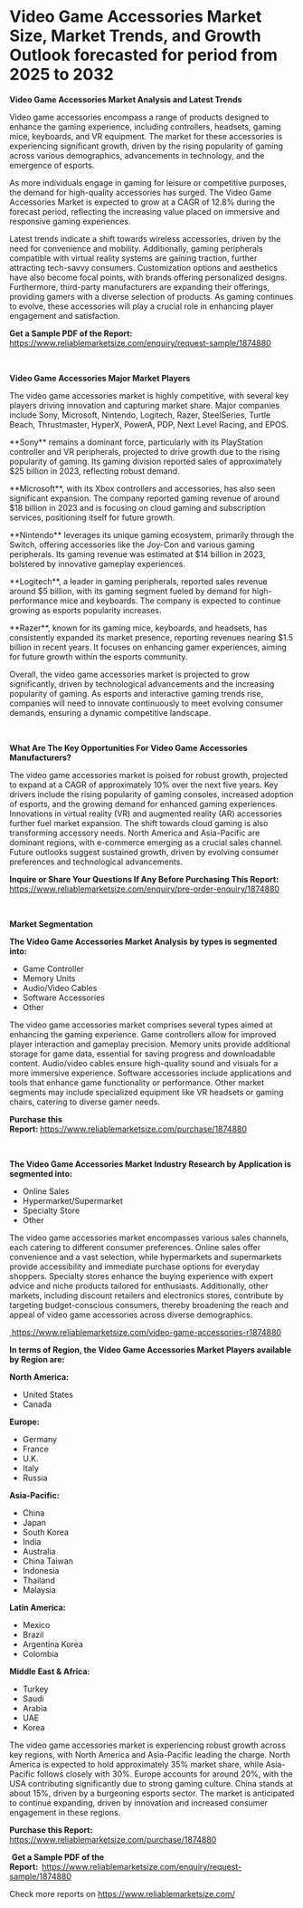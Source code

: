 <p><h1>Video Game Accessories Market Size, Market Trends, and Growth Outlook forecasted for period from 2025 to 2032</h1></p><p><strong>Video Game Accessories Market Analysis and Latest Trends</strong></p>
<p><p>Video game accessories encompass a range of products designed to enhance the gaming experience, including controllers, headsets, gaming mice, keyboards, and VR equipment. The market for these accessories is experiencing significant growth, driven by the rising popularity of gaming across various demographics, advancements in technology, and the emergence of esports. </p><p>As more individuals engage in gaming for leisure or competitive purposes, the demand for high-quality accessories has surged. The Video Game Accessories Market is expected to grow at a CAGR of 12.8% during the forecast period, reflecting the increasing value placed on immersive and responsive gaming experiences. </p><p>Latest trends indicate a shift towards wireless accessories, driven by the need for convenience and mobility. Additionally, gaming peripherals compatible with virtual reality systems are gaining traction, further attracting tech-savvy consumers. Customization options and aesthetics have also become focal points, with brands offering personalized designs. Furthermore, third-party manufacturers are expanding their offerings, providing gamers with a diverse selection of products. As gaming continues to evolve, these accessories will play a crucial role in enhancing player engagement and satisfaction.</p></p>
<p><strong>Get a Sample PDF of the Report:&nbsp;</strong> <a href="https://www.reliablemarketsize.com/enquiry/request-sample/1874880?utm_campaign=2297&utm_medium=2&utm_source=Github&utm_content=ia&utm_term=07022025&utm_id=video-game-accessories">https://www.reliablemarketsize.com/enquiry/request-sample/1874880</a></p>
<p>&nbsp;</p>
<p><strong>Video Game Accessories Major Market Players</strong></p>
<p><p>The video game accessories market is highly competitive, with several key players driving innovation and capturing market share. Major companies include Sony, Microsoft, Nintendo, Logitech, Razer, SteelSeries, Turtle Beach, Thrustmaster, HyperX, PowerA, PDP, Next Level Racing, and EPOS.</p><p>**Sony** remains a dominant force, particularly with its PlayStation controller and VR peripherals, projected to drive growth due to the rising popularity of gaming. Its gaming division reported sales of approximately $25 billion in 2023, reflecting robust demand.</p><p>**Microsoft**, with its Xbox controllers and accessories, has also seen significant expansion. The company reported gaming revenue of around $18 billion in 2023 and is focusing on cloud gaming and subscription services, positioning itself for future growth.</p><p>**Nintendo** leverages its unique gaming ecosystem, primarily through the Switch, offering accessories like the Joy-Con and various gaming peripherals. Its gaming revenue was estimated at $14 billion in 2023, bolstered by innovative gameplay experiences.</p><p>**Logitech**, a leader in gaming peripherals, reported sales revenue around $5 billion, with its gaming segment fueled by demand for high-performance mice and keyboards. The company is expected to continue growing as esports popularity increases.</p><p>**Razer**, known for its gaming mice, keyboards, and headsets, has consistently expanded its market presence, reporting revenues nearing $1.5 billion in recent years. It focuses on enhancing gamer experiences, aiming for future growth within the esports community.</p><p>Overall, the video game accessories market is projected to grow significantly, driven by technological advancements and the increasing popularity of gaming. As esports and interactive gaming trends rise, companies will need to innovate continuously to meet evolving consumer demands, ensuring a dynamic competitive landscape.</p></p>
<p>&nbsp;</p>
<p><strong>What Are The Key Opportunities For Video Game Accessories Manufacturers?</strong></p>
<p><p>The video game accessories market is poised for robust growth, projected to expand at a CAGR of approximately 10% over the next five years. Key drivers include the rising popularity of gaming consoles, increased adoption of esports, and the growing demand for enhanced gaming experiences. Innovations in virtual reality (VR) and augmented reality (AR) accessories further fuel market expansion. The shift towards cloud gaming is also transforming accessory needs. North America and Asia-Pacific are dominant regions, with e-commerce emerging as a crucial sales channel. Future outlooks suggest sustained growth, driven by evolving consumer preferences and technological advancements.</p></p>
<p><strong>Inquire or Share Your Questions If Any Before Purchasing This Report:</strong> <a href="https://www.reliablemarketsize.com/enquiry/pre-order-enquiry/1874880?utm_campaign=2297&utm_medium=2&utm_source=Github&utm_content=ia&utm_term=07022025&utm_id=video-game-accessories">https://www.reliablemarketsize.com/enquiry/pre-order-enquiry/1874880</a></p>
<p>&nbsp;</p>
<p><strong>Market Segmentation</strong></p>
<p><strong>The Video Game Accessories Market Analysis by types is segmented into:</strong></p>
<p><ul><li>Game Controller</li><li>Memory Units</li><li>Audio/Video Cables</li><li>Software Accessories</li><li>Other</li></ul></p>
<p><p>The video game accessories market comprises several types aimed at enhancing the gaming experience. Game controllers allow for improved player interaction and gameplay precision. Memory units provide additional storage for game data, essential for saving progress and downloadable content. Audio/video cables ensure high-quality sound and visuals for a more immersive experience. Software accessories include applications and tools that enhance game functionality or performance. Other market segments may include specialized equipment like VR headsets or gaming chairs, catering to diverse gamer needs.</p></p>
<p><strong>Purchase this Report:&nbsp;</strong><a href="https://www.reliablemarketsize.com/purchase/1874880?utm_campaign=2297&utm_medium=2&utm_source=Github&utm_content=ia&utm_term=07022025&utm_id=video-game-accessories">https://www.reliablemarketsize.com/purchase/1874880</a></p>
<p>&nbsp;</p>
<p><strong>The Video Game Accessories Market Industry Research by Application is segmented into:</strong></p>
<p><ul><li>Online Sales</li><li>Hypermarket/Supermarket</li><li>Specialty Store</li><li>Other</li></ul></p>
<p><p>The video game accessories market encompasses various sales channels, each catering to different consumer preferences. Online sales offer convenience and a vast selection, while hypermarkets and supermarkets provide accessibility and immediate purchase options for everyday shoppers. Specialty stores enhance the buying experience with expert advice and niche products tailored for enthusiasts. Additionally, other markets, including discount retailers and electronics stores, contribute by targeting budget-conscious consumers, thereby broadening the reach and appeal of video game accessories across diverse demographics.</p></p>
<p><a href="https://www.reliablemarketsize.com/video-game-accessories-r1874880?utm_campaign=2297&utm_medium=2&utm_source=Github&utm_content=ia&utm_term=07022025&utm_id=video-game-accessories">&nbsp;https://www.reliablemarketsize.com/video-game-accessories-r1874880</a></p>
<p><strong>In terms of Region, the Video Game Accessories Market Players available by Region are:</strong></p>
<p>
    <p> <strong> North America: </strong>
        <ul>
            <li>United States</li>
            <li>Canada</li>
        </ul>
        </p> 
    <p> <strong> Europe: </strong>
        <ul>
            <li>Germany</li>
            <li>France</li>
            <li>U.K.</li>
            <li>Italy</li>
            <li>Russia</li>
        </ul>
        </p> 
    <p> <strong> Asia-Pacific: </strong>
        <ul>
            <li>China</li>
            <li>Japan</li>
            <li>South Korea</li>
            <li>India</li>
            <li>Australia</li>
            <li>China Taiwan</li>
            <li>Indonesia</li>
            <li>Thailand</li>
            <li>Malaysia</li>
        </ul>
        </p> 
    <p> <strong> Latin America: </strong>
        <ul>
            <li>Mexico</li>
            <li>Brazil</li>
            <li>Argentina Korea</li>
            <li>Colombia</li>
        </ul>
        </p> 
    <p> <strong> Middle East & Africa: </strong>
        <ul>
            <li>Turkey</li>
            <li>Saudi</li>
            <li>Arabia</li>
            <li>UAE</li>
            <li>Korea</li>
        </ul>
    </p>
    </p>
<p><p>The video game accessories market is experiencing robust growth across key regions, with North America and Asia-Pacific leading the charge. North America is expected to hold approximately 35% market share, while Asia-Pacific follows closely with 30%. Europe accounts for around 20%, with the USA contributing significantly due to strong gaming culture. China stands at about 15%, driven by a burgeoning esports sector. The market is anticipated to continue expanding, driven by innovation and increased consumer engagement in these regions.</p></p>
<p><strong>Purchase this Report: </strong><a href="https://www.reliablemarketsize.com/purchase/1874880?utm_campaign=2297&utm_medium=2&utm_source=Github&utm_content=ia&utm_term=07022025&utm_id=video-game-accessories">https://www.reliablemarketsize.com/purchase/1874880</a></p>
<p>&nbsp;<strong>Get a Sample PDF of the Report:&nbsp;&nbsp;</strong><a href="https://www.reliablemarketsize.com/enquiry/request-sample/1874880?utm_campaign=2297&utm_medium=2&utm_source=Github&utm_content=ia&utm_term=07022025&utm_id=video-game-accessories">https://www.reliablemarketsize.com/enquiry/request-sample/1874880</a></p>
<p><strong></strong></p>
<p>Check more reports on <a href="https://www.reliablemarketsize.com/?utm_campaign=2297&utm_medium=2&utm_source=Github&utm_content=ia&utm_term=07022025&utm_id=video-game-accessories">https://www.reliablemarketsize.com/</a></p>